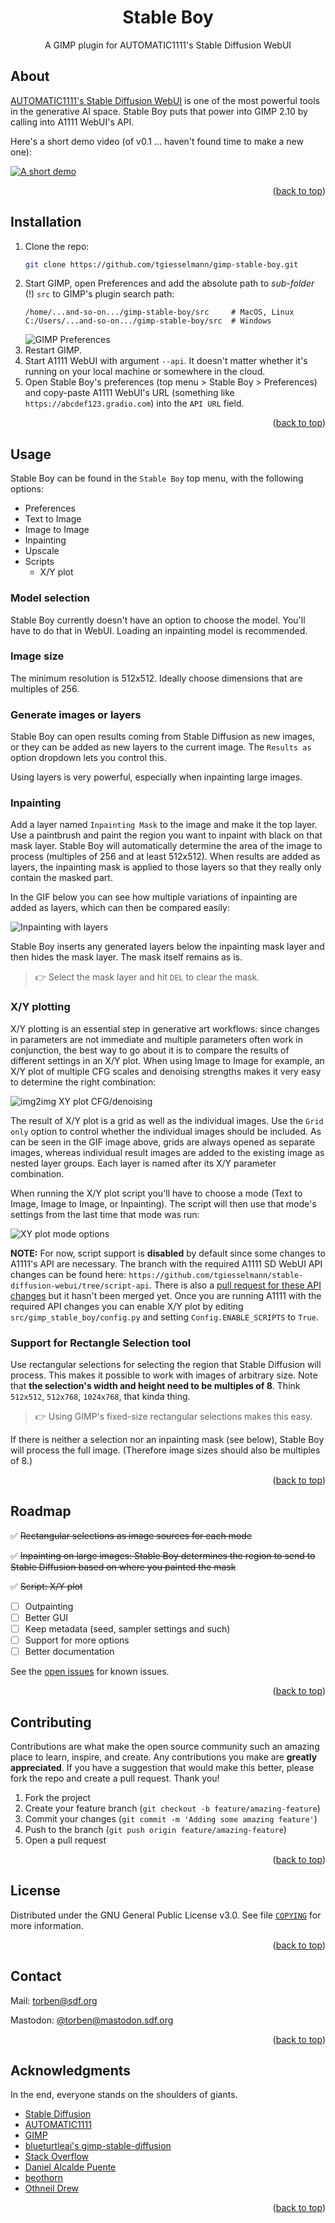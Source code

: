 <a name="readme-top"></a>

<div>
<h1 align="center">Stable Boy</h1>
  <p align="center">
    A GIMP plugin for AUTOMATIC1111's Stable Diffusion WebUI
  </p>
</div>

## About

[AUTOMATIC1111's Stable Diffusion WebUI](https://github.com/AUTOMATIC1111/stable-diffusion-webui) is one of the most powerful tools in the generative AI space. Stable Boy puts that power into GIMP 2.10 by calling into A1111 WebUI's API.

Here's a short demo video (of v0.1 ... haven't found time to make a new one):

[![A short demo](./public/images/demo-video-screenshot.png)](https://youtu.be/YMVog30OcTI)

<p align="right">(<a href="#readme-top">back to top</a>)</p>


## Installation

1. Clone the repo:
   ```sh
   git clone https://github.com/tgiesselmann/gimp-stable-boy.git
   ```
1. Start GIMP, open Preferences and add the absolute path to _sub-folder_ (!) `src` to GIMP's plugin search path:
   ```
   /home/...and-so-on.../gimp-stable-boy/src     # MacOS, Linux
   C:/Users/...and-so-on.../gimp-stable-boy/src  # Windows
   ```
   ![GIMP Preferences](public/images/gimp-prefs-plugin-path.png)
1. Restart GIMP.
1. Start A1111 WebUI with argument `--api`. It doesn't matter whether it's running on your local machine or somewhere in the cloud.
1. Open Stable Boy's preferences (top menu > Stable Boy > Preferences) and copy-paste A1111 WebUI's URL (something like `https://abcdef123.gradio.com`) into the `API URL` field.

<p align="right">(<a href="#readme-top">back to top</a>)</p>


## Usage

Stable Boy can be found in the `Stable Boy` top menu, with the following options:
- Preferences
- Text to Image
- Image to Image
- Inpainting
- Upscale
- Scripts
  - X/Y plot

### Model selection

Stable Boy currently doesn't have an option to choose the model. You'll have to do that in WebUI. Loading an inpainting model is recommended.

### Image size

The minimum resolution is 512x512. Ideally choose dimensions that are multiples of 256.

### Generate images or layers

Stable Boy can open results coming from Stable Diffusion as new images, or they can be added as new layers to the current image. The `Results as` option dropdown lets you control this.

Using layers is very powerful, especially when inpainting large images.

### Inpainting

Add a layer named `Inpainting Mask` to the image and make it the top layer. Use a paintbrush and paint the region you want to inpaint with black on that mask layer. Stable Boy will automatically determine the area of the image to process (multiples of 256 and at least 512x512). When results are added as layers, the inpainting mask is applied to those layers so that they really only contain the masked part.

In the GIF below you can see how multiple variations of inpainting are added as layers, which can then be compared easily:

<!-- ![Inpainting with layers](public/images/inpainting_with_layers.gif) -->
![Inpainting with layers](public/images/inpainting_v5.gif)

Stable Boy inserts any generated layers below the inpainting mask layer and then hides the mask layer. The mask itself remains as is.

> 👉 Select the mask layer and hit `DEL` to clear the mask.

### X/Y plotting

X/Y plotting is an essential step in generative art workflows: since changes in parameters are not immediate and multiple parameters often work in conjunction, the best way to go about it is to compare the results of different settings in an X/Y plot. When using Image to Image for example, an X/Y plot of multiple CFG scales and denoising strengths makes it very easy to determine the right combination:

![img2img XY plot CFG/denoising](public/images/img2imgxy.gif)

The result of X/Y plot is a grid as well as the individual images. Use the `Grid only` option to control whether the individual images should be included. As can be seen in the GIF image above, grids are always opened as separate images, whereas individual result images are added to the existing image as nested layer groups. Each layer is named after its X/Y parameter combination.

When running the X/Y plot script you'll have to choose a mode (Text to Image, Image to Image, or Inpainting). The script will then use that mode's settings from the last time that mode was run:

![XY plot mode options](public/images/xy_plot_mode_selection.png)

**NOTE:** For now, script support is **disabled** by default since some changes to A1111's API are necessary. The branch with the required A1111 SD WebUI API changes can be found here: `https://github.com/tgiesselmann/stable-diffusion-webui/tree/script-api`. There is also a [pull request for these API changes](https://github.com/AUTOMATIC1111/stable-diffusion-webui/pull/5940) but it hasn't been merged yet. Once you are running A1111 with the required API changes you can enable X/Y plot by editing `src/gimp_stable_boy/config.py` and setting `Config.ENABLE_SCRIPTS` to `True`.

### Support for Rectangle Selection tool

Use rectangular selections for selecting the region that Stable Diffusion will process. This makes it possible to work with images of arbitrary size. Note that **the selection's width and height need to be multiples of 8**. Think `512x512`, `512x768`, `1024x768`, that kinda thing.

> 👉 Using GIMP's fixed-size rectangular selections makes this easy.

<!-- 🔴🔴🔴 GIF GIF GIF -->

If there is neither a selection nor an inpainting mask (see below), Stable Boy will process the full image. (Therefore image sizes should also be multiples of 8.)

<p align="right">(<a href="#readme-top">back to top</a>)</p>


## Roadmap

✅ ~~Rectangular selections as image sources for each mode~~

✅ ~~Inpainting on large images: Stable Boy determines the region to send to Stable Diffusion based on where you painted the mask~~

✅ ~~Script: X/Y plot~~

- [ ] Outpainting
- [ ] Better GUI
- [ ] Keep metadata (seed, sampler settings and such)
- [ ] Support for more options
- [ ] Better documentation

See the [open issues](https://github.com/tgiesselmann/gimp-stable-boy/issues) for known issues.

<p align="right">(<a href="#readme-top">back to top</a>)</p>


## Contributing

Contributions are what make the open source community such an amazing place to learn, inspire, and create. Any contributions you make are **greatly appreciated**. If you have a suggestion that would make this better, please fork the repo and create a pull request. Thank you!

1. Fork the project
2. Create your feature branch (`git checkout -b feature/amazing-feature`)
3. Commit your changes (`git commit -m 'Adding some amazing feature'`)
4. Push to the branch (`git push origin feature/amazing-feature`)
5. Open a pull request

<p align="right">(<a href="#readme-top">back to top</a>)</p>


## License

Distributed under the GNU General Public License v3.0. See file [`COPYING`](COPYING) for more information.

<p align="right">(<a href="#readme-top">back to top</a>)</p>


## Contact

Mail: torben@sdf.org

Mastodon: [@torben@mastodon.sdf.org](https://mastodon.sdf.org/@torben)

<p align="right">(<a href="#readme-top">back to top</a>)</p>


## Acknowledgments

In the end, everyone stands on the shoulders of giants.

* [Stable Diffusion](https://github.com/CompVis/stable-diffusion)
* [AUTOMATIC1111](https://github.com/AUTOMATIC1111/stable-diffusion-webui)
* [GIMP](https://www.gimp.org/)
* [blueturtleai's gimp-stable-diffusion](https://github.com/blueturtleai/gimp-stable-diffusion)
* [Stack Overflow](https://stackoverflow.com/)
* [Daniel Alcalde Puente](https://github.com/danielalcalde)
* [beothorn](https://github.com/beothorn)
* [Othneil Drew](https://github.com/othneildrew)

<p align="right">(<a href="#readme-top">back to top</a>)</p>
